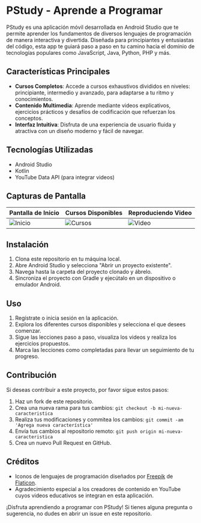 # PStudy - Aprende a Programar

PStudy es una aplicación móvil desarrollada en Android Studio que te permite aprender los fundamentos de diversos lenguajes de programación de manera interactiva y divertida. Diseñada para principiantes y entusiastas del código, esta app te guiará paso a paso en tu camino hacia el dominio de tecnologías populares como JavaScript, Java, Python, PHP y más.

## Características Principales

- **Cursos Completos**: Accede a cursos exhaustivos divididos en niveles: principiante, intermedio y avanzado, para adaptarse a tu ritmo y conocimientos.
- **Contenido Multimedia**: Aprende mediante videos explicativos, ejercicios prácticos y desafíos de codificación que refuerzan los conceptos.
- **Interfaz Intuitiva**: Disfruta de una experiencia de usuario fluida y atractiva con un diseño moderno y fácil de navegar.

## Tecnologías Utilizadas

- Android Studio
- Kotlin
- YouTube Data API (para integrar videos)

## Capturas de Pantalla

| Pantalla de Inicio | Cursos Disponibles | Reproduciendo Video |
|-------------------|---------------------|----------------------|
| ![Inicio](https://lh3.googleusercontent.com/u/0/drive-viewer/AKGpihaG6eU7Qlj9nBsrq7wmsTSDfJIaATEMzRh4xsBhLLZDxLj94-egsnmSVKaXLHltuEZOtiwxdJnhfevV9czoyi0sTZkwa6dNRjw=w1366-h599-rw-v1) | ![Cursos](screenshots/cursos.png) | ![Video](screenshots/video.png) |

## Instalación

1. Clona este repositorio en tu máquina local.
2. Abre Android Studio y selecciona "Abrir un proyecto existente".
3. Navega hasta la carpeta del proyecto clonado y ábrelo.
5. Sincroniza el proyecto con Gradle y ejecútalo en un dispositivo o emulador Android.

## Uso

1. Regístrate o inicia sesión en la aplicación.
2. Explora los diferentes cursos disponibles y selecciona el que desees comenzar.
3. Sigue las lecciones paso a paso, visualiza los videos y realiza los ejercicios propuestos.
4. Marca las lecciones como completadas para llevar un seguimiento de tu progreso.

## Contribución

Si deseas contribuir a este proyecto, por favor sigue estos pasos:

1. Haz un fork de este repositorio.
2. Crea una nueva rama para tus cambios: `git checkout -b mi-nueva-caracteristica`
3. Realiza tus modificaciones y commitea los cambios: `git commit -am 'Agrega nueva característica'`
4. Envía tus cambios al repositorio remoto: `git push origin mi-nueva-caracteristica`
5. Crea un nuevo Pull Request en GitHub.

## Créditos

- Iconos de lenguajes de programación diseñados por [Freepik](https://www.flaticon.com/authors/freepik) de [Flaticon](https://www.flaticon.com/).
- Agradecimiento especial a los creadores de contenido en YouTube cuyos videos educativos se integran en esta aplicación.

¡Disfruta aprendiendo a programar con PStudy! Si tienes alguna pregunta o sugerencia, no dudes en abrir un issue en este repositorio.